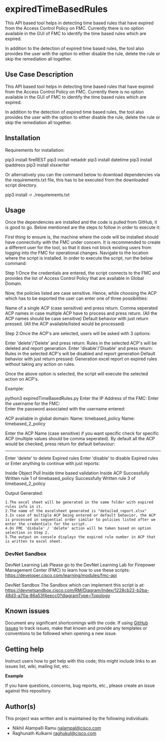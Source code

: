 # expiredTimeBasedRules

This API based tool helps in detecting time based rules that have expired from the Access Control Policy on FMC. Currently there is no option available in the GUI of FMC to identify the time based rules which are expired.

In addition to the detection of expired time based rules, the tool also provides the user with the option to either disable the rule, delete the rule or skip the remediation all together.

 
## Use Case Description

This API based tool helps in detecting time based rules that have expired from the Access Control Policy on FMC. Currently there is no option available in the GUI of FMC to identify the time based rules which are expired.

In addition to the detection of expired time based rules, the tool also provides the user with the option to either disable the rule, delete the rule or skip the remediation all together.

## Installation

Requirements for installation:

pip3 install fireREST
pip3 install netaddr
pip3 install datetime
pip3 install ipaddress
pip3 install xlsxwriter

Or alternatively you can the command below to download dependencies via the requirements.txt file, this has to be executed from the downloaded script directory.

pip3 install -r ./requirements.txt


## Usage

Once the dependencies are installed and the code is pulled from GitHub, it is good to go. Below mentioned are the steps to follow in order to execute it:

First thing to ensure is, the machine where the code will be installed should have connectivity with the FMC under concern.
It is recommended to create a different user for the tool, so that it does not block existing users from logging into the FMC for operational changes.
Navigate to the location where the script is installed.
In order to execute the script, run the below command:

Step 1:Once the credentials are entered, the script connects to the FMC and provides the list of Access Control Policy that are available in Global Domain.


Now, the policies listed are case sensitive. Hence, while choosing the ACP which has to be exported the user can enter one of three possibilities:

Name of a single ACP (case sensitive) and press return.
Comma seperated ACP names in case multiple ACP have to process and press return. (All the ACP names should be case sensitive)
Default behavior with just return pressed. (All the ACP available/listed would be processed)

Step 2:Once the ACP's are selected, users will be asked with 3 options:

Enter 'delete'/'Delete' and press return: Rules in the selected ACP's will be deleted and report generation.
Enter 'disable'/'Disable' and press return: Rules in the selected ACP's will be disabled and report generation
Default behavior with just return pressed: Generation excel report on expired rules without taking any action on rules.


Once the above option is selected, the script will execute the selected action on ACP's.

Example:

python3 expiredTimeBasedRules.py 
	Enter the IP Address of the FMC:
	Enter the username for the FMC:  
	Enter the password associated with the username entered: 
 
ACP available in global domain: 
		Name: timebased_policy
		Name: timebased_2_policy


Enter the ACP Name (case sensitive) if you want specific check for specific ACP (multiple values should be comma seperated). By default all the ACP would be checked, press return for default behaviour: 
 

*********************************

Enter 'delete' to delete Expired rules
Enter 'disable' to disable Expired rules
or Enter anything to continue with just reports:  

Inside Object Pull
Inside time based validation
Inside ACP
Successfully Written rule 1 of timebased_policy
Successfully Written rule 3 of timebased_2_policy

Output Generated:

	1.The excel sheet will be generated in the same folder with expired rules info in it.
	2.The name of the excelsheet generated is "detailed_report.xlsx"
	3.In case of multiple ACP being entered or default behavior, the ACP is processed in sequential order similar to policies listed after we enter the credentials for the script.
	4.On FMC 'disbale' / 'delete' action will be taken based on option selection in Step 2.
	5.The output on console displays the expired rule number in ACP that is written to excel sheet.


### DevNet Sandbox

DevNet Learning Lab Please go to the DevNet Learning Lab for Firepower Management Center (FMC) to learn how to use these scripts: https://developer.cisco.com/learning/modules/fmc-api

DevNet Sandbox The Sandbox which can implement this script is at: https://devnetsandbox.cisco.com/RM/Diagram/Index/1228cb22-b2ba-48d3-a70a-86a53f4eecc0?diagramType=Topology

## Known issues

Document any significant shortcomings with the code. If using [GitHub Issues](https://help.github.com/en/articles/about-issues) to track issues, make that known and provide any templates or conventions to be followed when opening a new issue. 

## Getting help

Instruct users how to get help with this code; this might include links to an issues list, wiki, mailing list, etc.

**Example**

If you have questions, concerns, bug reports, etc., please create an issue against this repository.

## Author(s)

This project was written and is maintained by the following individuals:

* Nikhil Alampalli Ramu <nalampal@cisco.com>
* Raghunath Kulkarni <raghukul@cisco.com>
